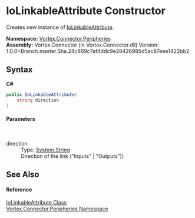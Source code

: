 # IoLinkableAttribute Constructor 
 

Creates new instance of <a href="T_Vortex_Connector_Peripheries_IoLinkableAttribute.md">IoLinkableAttribute</a>.

**Namespace:**&nbsp;<a href="N_Vortex_Connector_Peripheries.md">Vortex.Connector.Peripheries</a><br />**Assembly:**&nbsp;Vortex.Connector (in Vortex.Connector.dll) Version: 1.0.0+Branch.master.Sha.24c869c7af4ddc9e28426985d5ac87eee1422bb2

## Syntax

**C#**<br />
``` C#
public IoLinkableAttribute(
	string direction
)
```


#### Parameters
&nbsp;<dl><dt>direction</dt><dd>Type: <a href="https://docs.microsoft.com/dotnet/api/system.string" target="_blank">System.String</a><br />Direction of the link ("Inputs" | "Outputs"))</dd></dl>

## See Also


#### Reference
<a href="T_Vortex_Connector_Peripheries_IoLinkableAttribute.md">IoLinkableAttribute Class</a><br /><a href="N_Vortex_Connector_Peripheries.md">Vortex.Connector.Peripheries Namespace</a><br />